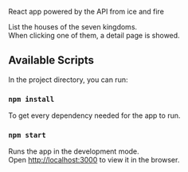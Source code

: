 
React app powered by the API from ice and fire

List the houses of the seven kingdoms.<br>
When clicking one of them, a detail page is showed.


## Available Scripts
In the project directory, you can run:


### `npm install`

To get every dependency needed for the app to run.

### `npm start`

Runs the app in the development mode.<br>
Open [http://localhost:3000](http://localhost:3000) to view it in the browser.



